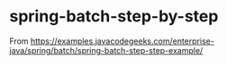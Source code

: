 # spring-batch-step-by-step
From https://examples.javacodegeeks.com/enterprise-java/spring/batch/spring-batch-step-step-example/
